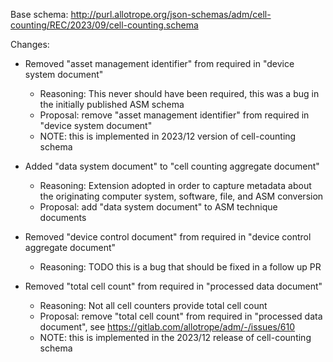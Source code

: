 Base schema: http://purl.allotrope.org/json-schemas/adm/cell-counting/REC/2023/09/cell-counting.schema

Changes:

* Removed "asset management identifier" from required in "device system document"
  * Reasoning: This never should have been required, this was a bug in the initially published ASM schema
  * Proposal: remove "asset management identifier" from required in "device system document"
  * NOTE: this is implemented in 2023/12 version of cell-counting schema

* Added "data system document" to "cell counting aggregate document"
  * Reasoning: Extension adopted in order to capture metadata about the originating computer system, software, file, and ASM conversion
  * Proposal: add "data system document" to ASM technique documents

* Removed "device control document" from required in "device control aggregate document"
  * Reasoning: TODO this is a bug that should be fixed in a follow up PR

* Removed "total cell count" from required in "processed data document"
  * Reasoning: Not all cell counters provide total cell count
  * Proposal: remove "total cell count" from required in "processed data document", see https://gitlab.com/allotrope/adm/-/issues/610
  * NOTE: this is implemented in the 2023/12 release of cell-counting schema
